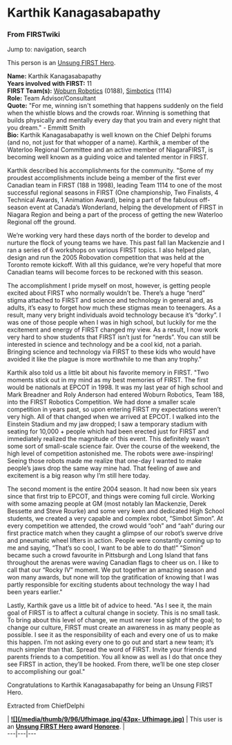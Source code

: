 # Karthik Kanagasabapathy

### From FIRSTwiki

Jump to: navigation, search

This person is an [Unsung FIRST Hero](/index.php/Unsung_FIRST_Hero "Unsung
FIRST Hero" ).

**Name:** Karthik Kanagasabapathy  
**Years involved with FIRST:** 11  
**FIRST Team(s):** [Woburn Robotics](/index.php/188 "188" ) (0188), [Simbotics](/index.php/1114 "1114" ) (1114)  
**Role:** Team Advisor/Consultant  
**Quote:** "For me, winning isn't something that happens suddenly on the field when the whistle blows and the crowds roar. Winning is something that builds physically and mentally every day that you train and every night that you dream." - Emmitt Smith  
**Bio:** Karthik Kanagasabapathy is well known on the Chief Delphi forums (and no, not just for that whopper of a name). Karthik, a member of the Waterloo Regional Committee and an active member of NiagaraFIRST, is becoming well known as a guiding voice and talented mentor in FIRST. 

Karthik described his accomplishments for the community. "Some of my proudest
accomplishments include being a member of the first ever Canadian team in
FIRST (188 in 1998), leading Team 1114 to one of the most successful regional
seasons in FIRST (One championship, Two Finalists, 4 Technical Awards, 1
Animation Award), being a part of the fabulous off-season event at Canada’s
Wonderland, helping the development of FIRST in Niagara Region and being a
part of the process of getting the new Waterloo Regional off the ground.

We’re working very hard these days north of the border to develop and nurture
the flock of young teams we have. This past fall Ian Mackenzie and I ran a
series of 6 workshops on various FIRST topics. I also helped plan, design and
run the 2005 Robovation competition that was held at the Toronto remote
kickoff. With all this guidance, we’re very hopeful that more Canadian teams
will become forces to be reckoned with this season.

The accomplishment I pride myself on most, however, is getting people excited
about FIRST who normally wouldn’t be. There’s a huge “nerd” stigma attached to
FIRST and science and technology in general and, as adults, it’s easy to
forget how much these stigmas mean to teenagers. As a result, many very bright
individuals avoid technology because it’s “dorky”. I was one of those people
when I was in high school, but luckily for me the excitement and energy of
FIRST changed my view. As a result, I now work very hard to show students that
FIRST isn’t just for “nerds”. You can still be interested in science and
technology and be a cool kid, not a pariah. Bringing science and technology
via FIRST to these kids who would have avoided it like the plague is more
worthwhile to me than any trophy."

Karthik also told us a little bit about his favorite memory in FIRST. "Two
moments stick out in my mind as my best memories of FIRST. The first would be
nationals at EPCOT in 1998. It was my last year of high school and Mark
Breadner and Roly Anderson had entered Woburn Robotics, Team 188, into the
FIRST Robotics Competition. We had done a smaller scale competition in years
past, so upon entering FIRST my expectations weren’t very high. All of that
changed when we arrived at EPCOT. I walked into the Einstein Stadium and my
jaw dropped; I saw a temporary stadium with seating for 10,000 + people which
had been erected just for FIRST and immediately realized the magnitude of this
event. This definitely wasn’t some sort of small-scale science fair. Over the
course of the weekend, the high level of competition astonished me. The robots
were awe-inspiring! Seeing those robots made me realize that one-day I wanted
to make people’s jaws drop the same way mine had. That feeling of awe and
excitement is a big reason why I’m still here today.

The second moment is the entire 2004 season. It had now been six years since
that first trip to EPCOT, and things were coming full circle. Working with
some amazing people at GM (most notably Ian Mackenzie, Derek Bessette and
Steve Rourke) and some very keen and dedicated High School students, we
created a very capable and complex robot, “Simbot Simon”. At every competition
we attended, the crowd would “ooh” and “aah” during our first practice match
when they caught a glimpse of our robot’s swerve drive and pneumatic wheel
lifters in action. People were constantly coming up to me and saying, “That’s
so cool, I want to be able to do that!” “Simon” became such a crowd favourite
in Pittsburgh and Long Island that fans throughout the arenas were waving
Canadian flags to cheer us on. I like to call that our “Rocky IV” moment. We
put together an amazing season and won many awards, but none will top the
gratification of knowing that I was partly responsible for exciting students
about technology the way I had been years earlier."

Lastly, Karthik gave us a little bit of advice to heed. "As I see it, the main
goal of FIRST is to affect a cultural change in society. This is no small
task. To bring about this level of change, we must never lose sight of the
goal; to change our culture, FIRST must create an awareness in as many people
as possible. I see it as the responsibility of each and every one of us to
make this happen. I’m not asking every one to go out and start a new team;
it’s much simpler than that. Spread the word of FIRST. Invite your friends and
parents friends to a competition. You all know as well as I do that once they
see FIRST in action, they’ll be hooked. From there, we’ll be one step closer
to accomplishing our goal."

Congratulations to Karthik Kanagasabapathy for being an Unsung FIRST Hero.

Extracted from ChiefDelphi

|  **[![](/media/thumb/9/96/Ufhimage.jpg/43px-
Ufhimage.jpg)](/index.php/Image:Ufhimage.jpg "" )** | This user is an
**[Unsung FIRST Hero](/index.php/Unsung_FIRST_Hero "Unsung FIRST Hero" ) award
[Honoree](/index.php/Category:Unsung_FIRST_Heroes "Category:Unsung FIRST
Heroes" )**. |  
---|---|---  
  
